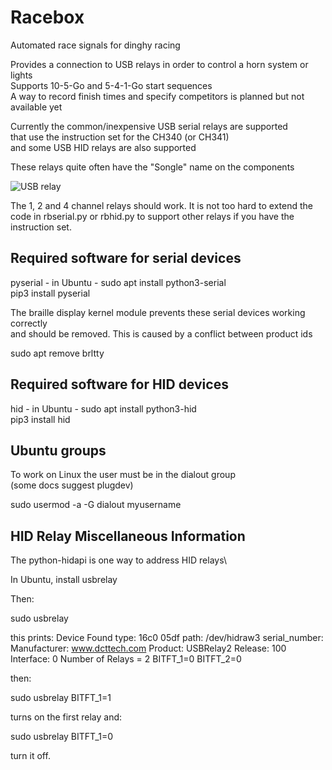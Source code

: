 # Racebox
Automated race signals for dinghy racing

Provides a connection to USB relays in order to control a horn system or lights\
Supports 10-5-Go and 5-4-1-Go start sequences\
A way to record finish times and specify competitors is planned but not available yet

Currently the common/inexpensive USB serial relays are supported\
that use the instruction set for the CH340 (or CH341)\
and some USB HID relays are also supported

These relays quite often have the "Songle" name on the components

![USB relay](https://github.com/Ian-Rotor-Rig/racebox/assets/90469594/fbae9351-5044-4e16-924e-9634cf990999)

The 1, 2 and 4 channel relays should work. It is not too hard to extend the\
code in rbserial.py or rbhid.py to support other relays if you have the instruction set.

## Required software for serial devices
pyserial - in Ubuntu - sudo apt install python3-serial\
pip3 install pyserial

The braille display kernel module prevents these serial devices working correctly\
and should be removed. This is caused by a conflict between product ids

sudo apt remove brltty

## Required software for HID devices
hid - in Ubuntu - sudo apt install python3-hid\
pip3 install hid

## Ubuntu groups
To work on Linux the user must be in the dialout group\
(some docs suggest plugdev)

sudo usermod -a -G dialout myusername

## HID Relay Miscellaneous Information

The python-hidapi is one way to address HID relays\

In Ubuntu, install usbrelay

Then:

sudo usbrelay

this prints:
Device Found
  type: 16c0 05df
  path: /dev/hidraw3
  serial_number: 
  Manufacturer: www.dcttech.com
  Product:      USBRelay2
  Release:      100
  Interface:    0
  Number of Relays = 2
BITFT_1=0
BITFT_2=0

then:

sudo usbrelay BITFT_1=1

turns on the first relay and:

sudo usbrelay BITFT_1=0

turn it off.